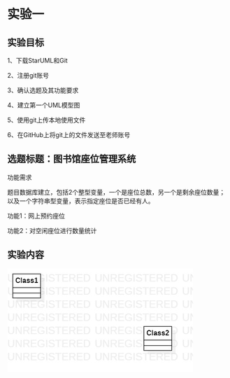# 实验一

## 实验目标

1、下载StarUML和Git

2、注册git账号

3、确认选题及其功能要求

4、建立第一个UML模型图

5、使用git上传本地使用文件

6、在GitHub上将git上的文件发送至老师账号


## 选题标题：图书馆座位管理系统

功能需求

题目数据库建立，包括2个整型变量，一个是座位总数，另一个是剩余座位数量；以及一个字符串型变量，表示指定座位是否已经有人。

功能1：网上预约座位

功能2：对空闲座位进行数量统计

## 实验内容
![第一个UML图](./model01.jpg)

